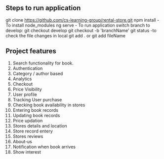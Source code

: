 ## Steps to run application

git clone https://github.com/cs-learning-group/rental-store.git
npm install - To install node_modules
ng serve - To run application
switch branch to develop: git checkout develop
git checkout -b 'branchName'
git status -to check the file changes in local
git add . or git add fileName

## Project features

1. Search functionality for book.
2. Authentication
3. Category / author based
4. Analytics
5. Checkout
6. Price Visibility
7. User profile
8. Tracking User purchase
9. Checking book availability in stores
10. Entering book records
11. Updating book records
12. Price updation
13. Stores details and location
14. Store record entery
15. Stores reviews
16. About-us
17. Notification when book arrives
18. Show interest
